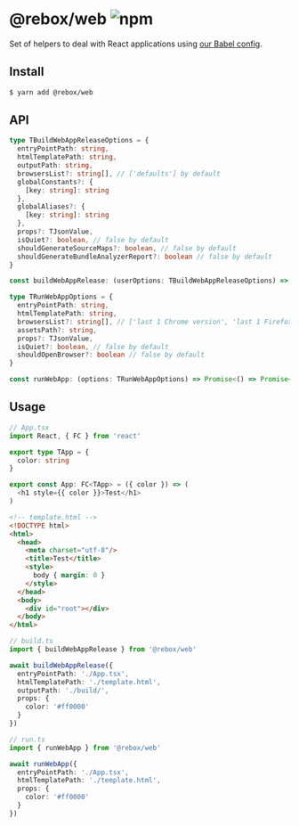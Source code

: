 # @rebox/web ![npm](https://flat.badgen.net/npm/v/@rebox/web)

Set of helpers to deal with React applications using [our Babel config](https://github.com/nextools/metarepo/blob/master/packages/nextools/babel-config/src/web.js).

## Install

```sh
$ yarn add @rebox/web
```

## API

```ts
type TBuildWebAppReleaseOptions = {
  entryPointPath: string,
  htmlTemplatePath: string,
  outputPath: string,
  browsersList?: string[], // ['defaults'] by default
  globalConstants?: {
    [key: string]: string
  },
  globalAliases?: {
    [key: string]: string
  },
  props?: TJsonValue,
  isQuiet?: boolean, // false by default
  shouldGenerateSourceMaps?: boolean, // false by default
  shouldGenerateBundleAnalyzerReport?: boolean // false by default
}

const buildWebAppRelease: (userOptions: TBuildWebAppReleaseOptions) => Promise<void>
```

```ts
type TRunWebAppOptions = {
  entryPointPath: string,
  htmlTemplatePath: string,
  browsersList?: string[], // ['last 1 Chrome version', 'last 1 Firefox version'] by default
  assetsPath?: string,
  props?: TJsonValue,
  isQuiet?: boolean, // false by default
  shouldOpenBrowser?: boolean // false by default
}

const runWebApp: (options: TRunWebAppOptions) => Promise<() => Promise<void>>
```

## Usage

```ts
// App.tsx
import React, { FC } from 'react'

export type TApp = {
  color: string
}

export const App: FC<TApp> = ({ color }) => (
  <h1 style={{ color }}>Test</h1>
)
```

```html
<!-- template.html -->
<!DOCTYPE html>
<html>
  <head>
    <meta charset="utf-8"/>
    <title>Test</title>
    <style>
      body { margin: 0 }
    </style>
  </head>
  <body>
    <div id="root"></div>
  </body>
</html>
```

```ts
// build.ts
import { buildWebAppRelease } from '@rebox/web'

await buildWebAppRelease({
  entryPointPath: './App.tsx',
  htmlTemplatePath: './template.html',
  outputPath: './build/',
  props: {
    color: '#ff0000'
  }
})
```

```ts
// run.ts
import { runWebApp } from '@rebox/web'

await runWebApp({
  entryPointPath: './App.tsx',
  htmlTemplatePath: './template.html',
  props: {
    color: '#ff0000'
  }
})
```
